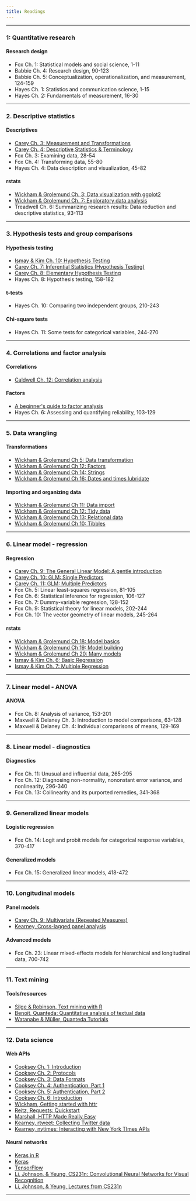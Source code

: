 ```yaml
---
title: Readings
---
```


<hr>


### 1: Quantitative research

#### Research design

  - <extra>Fox Ch. 1: Statistical models and social science, 1-11</extra>
  - <extra>Babbie Ch. 4: Research design, 90-123</extra>
  - <extra>Babbie Ch. 5: Conceptualization, operationalization, and measurement, 124-159</extra>
  - <extra>Hayes Ch. 1: Statistics and communication science, 1-15</extra>
  - <extra>Hayes Ch. 2: Fundamentals of measurement, 16-30</extra>

<hr>


### 2. Descriptive statistics

#### Descriptives

  - [Carey Ch. 3: Measurement and Transformations](http://psych.colorado.edu/~carey/qmin/qminchapters/chapter03a.pdf)
  - [Carey Ch. 4: Descriptive Statistics & Terminology](http://psych.colorado.edu/~carey/qmin/qminchapters/chapter04a.pdf)
  - <extra>Fox Ch. 3: Examining data, 28-54</extra>
  - <extra>Fox Ch. 4: Transforming data, 55-80</extra>
  - <extra>Hayes Ch. 4: Data description and visualization, 45-82</extra>

#### rstats

  - [Wickham & Grolemund Ch. 3: Data visualization with ggplot2](http://r4ds.had.co.nz/data-visualisation.html)
  - [Wickham & Grolemund Ch. 7: Exploratory data analysis](http://r4ds.had.co.nz/exploratory-data-analysis.html)
  - <extra>Treadwell Ch. 6: Summarizing research results: Data reduction and descriptive statistics, 93-113</extra>

<hr>


### 3. Hypothesis tests and group comparisons

#### Hypothesis testing

  - [Ismay & Kim Ch. 10: Hypothesis Testing](https://moderndive.com/10-hypothesis-testing.html)
  - [Carey Ch. 7: Inferential Statistics (Hypothesis Testing)](http://psych.colorado.edu/~carey/qmin/qminchapters/chapter07a.pdf)
  - [Carey Ch. 8: Elementary Hypothesis Testing](http://psych.colorado.edu/~carey/qmin/qminChapters/QMIN08-ElementaryHypTesting.pdf)
  - <extra>Hayes Ch. 8: Hypothesis testing, 158-182</extra>

#### t-tests

  - <extra>Hayes Ch. 10: Comparing two independent groups, 210-243</extra>

#### Chi-square tests

  - <extra>Hayes Ch. 11: Some tests for categorical variables, 244-270</extra>

<hr>



### 4. Correlations and factor analysis

#### Correlations
  - [Caldwell Ch. 12: Correlation analysis](stats-unplugged-cor.pdf)

#### Factors
  - [A beginner's guide to factor analysis](http://www.tqmp.org/RegularArticles/vol09-2/p079/p079.pdf)
  - <extra>Hayes Ch. 6: Assessing and quantifying reliability, 103-129</extra>

<hr>


### 5. Data wrangling

#### Transformations
  - [Wickham & Grolemund Ch 5: Data transformation](http://r4ds.had.co.nz/transform.html)
  - [Wickham & Grolemund Ch 12: Factors](http://r4ds.had.co.nz/factors.html)
  - <extra>[Wickham & Grolemund Ch 14: Strings](http://r4ds.had.co.nz/strings.html)</extra>
  - <extra>[Wickham & Grolemund Ch 16: Dates and times lubridate](http://r4ds.had.co.nz/dates-and-times.html)</extra>

#### Importing and organizing data
  - [Wickham & Grolemund Ch 11: Data import](http://r4ds.had.co.nz/data-import.html)
  - [Wickham & Grolemund Ch 12: Tidy data](http://r4ds.had.co.nz/tidy-data.html)
  - <extra>[Wickham & Grolemund Ch 13: Relational data](http://r4ds.had.co.nz/relational-data.html)</extra>
  - <extra>[Wickham & Grolemund Ch 10: Tibbles](http://r4ds.had.co.nz/tibbles.html)</extra>

<hr>


### 6. Linear model - regression

#### Regression
  - [Carey Ch. 9: The General Linear Model: A gentle introduction](http://psych.colorado.edu/~carey/qmin/qminChapters/QMIN09-GLMIntro.pdf)
  - [Carey Ch. 10: GLM: Single Predictors](http://psych.colorado.edu/~carey/qmin/qminChapters/QMIN10-GLM_Single_Predictor.pdf)
  - [Carey Ch. 11: GLM: Multiple Predictors](http://psych.colorado.edu/~carey/qmin/qminChapters/QMIN11-GLM_Multiple_Predictors.pdf)
  - <extra>Fox Ch. 5: Linear least-squares regression, 81-105</extra>
  - <extra>Fox Ch. 6: Statistical inference for regression, 106-127</extra>
  - <extra>Fox Ch. 7: Dummy-variable regression, 128-152</extra>
  - <extra>Fox Ch. 9: Statistical theory for linear models, 202-244</extra>
  - <extra>Fox Ch. 10: The vector geometry of linear models, 245-264</extra>

#### rstats
  - [Wickham & Grolemund Ch 18: Model basics](http://r4ds.had.co.nz/model-basics.html)
  - [Wickham & Grolemund Ch 19: Model building](http://r4ds.had.co.nz/model-building.html)
  - [Wickham & Grolemund Ch 20: Many models](http://r4ds.had.co.nz/many-models.html)
  - [Ismay & Kim Ch. 6: Basic Regression](https://moderndive.com/6-regression.html)
  - [Ismay & Kim Ch. 7: Multiple Regression](https://moderndive.com/7-multiple-regression.html)

<hr>


### 7. Linear model - ANOVA

#### ANOVA
  - <extra>Fox Ch. 8: Analysis of variance, 153-201</extra>
  - <extra>Maxwell & Delaney Ch. 3: Introduction to model comparisons, 63-128</extra>
  - <extra>Maxwell & Delaney Ch. 4: Individual comparisons of means, 129-169</extra>

<hr>


### 8. Linear model - diagnostics

#### Diagnostics
  - <extra>Fox Ch. 11: Unusual and influential data, 265-295</extra>
  - <extra>Fox Ch. 12: Diagnosing non-normality, nononstant error variance, and nonlinearity, 296-340</extra>
  - <extra>Fox Ch. 13: Collinearity and its purported remedies, 341-368</extra>

<hr>


### 9. Generalized linear models

#### Logistic regression
  - <extra>Fox Ch. 14: Logit and probit models for categorical response variables, 370-417</extra>

#### Generalized models
  - <extra>Fox Ch. 15: Generalized linear models, 418-472</extra>

<hr>


### 10. Longitudinal models

#### Panel models
  - [Carey Ch. 9: Multivariate (Repeated Measures)](http://psych.colorado.edu/~carey/qmin/qminChapters/QMIN13-GLM_Multivariate.pdf)
  - [Kearney, Cross-lagged panel analysis](https://www.researchgate.net/publication/307963897_Cross-Lagged_Panel_Analysis)

#### Advanced models
  - <extra>Fox Ch. 23: Linear mixed-effects models for hierarchical and longitudinal data, 700-742</extra>

<hr>


### 11. Text mining

#### Tools/resources
  - [Silge & Robinson, Text mining with R](https://www.tidytextmining.com/)
  - [Benoit, Quanteda: Quantitative analysis of textual data](https://quanteda.io/)
  - [Watanabe & Müller, Quanteda Tutorials](https://tutorials.quanteda.io/)

<hr>


### 12. Data science

#### Web APIs
  - [Cooksey Ch. 1: Introduction](https://zapier.com/learn/apis/chapter-1-introduction-to-apis/)
  - [Cooksey Ch. 2: Protocols](https://zapier.com/learn/apis/chapter-2-protocols/)
  - [Cooksey Ch. 3: Data Formats](https://zapier.com/learn/apis/chapter-3-data-formats/)
  - <extra>[Cooksey Ch. 4: Authentication, Part 1](https://zapier.com/learn/apis/chapter-4-authentication-part-1/)</extra>
  - <extra>[Cooksey Ch. 5: Authentication, Part 2](https://zapier.com/learn/apis/chapter-5-authentication-part-2/)</extra>
  - <extra>[Cooksey Ch. 6: Introduction](https://zapier.com/learn/apis/chapter-1-introduction-to-apis/)</extra>
  - [Wickham, Getting started with httr](http://httr.r-lib.org/articles/quickstart.html)
  - [Reitz, Requests: Quickstart](http://docs.python-requests.org/en/latest/user/quickstart/)
  - [Marshall, HTTP Made Really Easy](http://www.jmarshall.com/easy/http/)
  - [Kearney, rtweet: Collecting Twitter data](https://rtweet.info)
  - [Kearney, nytimes: Interacting with New York TImes APIs ](https://github.com/mkearney/nytimes)

#### Neural networks
  - [Keras in R](https://keras.rstudio.com/)
  - <extra>[Keras](https://keras.io/)</extra>
  - <extra>[TensorFlow](https://www.tensorflow.org/)</extra>
  - <extra>[Li, Johnson, & Yeung, CS231n: Convolutional Neural Networks for Visual Recognition](http://cs231n.stanford.edu/)</extra>
  - <extra>[Li, Johnson, & Yeung, Lectures from CS231n](https://www.youtube.com/watch?v=vT1JzLTH4G4&list=PL3FW7Lu3i5JvHM8ljYj-zLfQRF3EO8sYv)</extra>
  
<hr>
